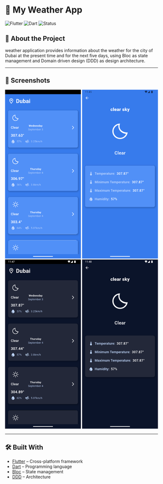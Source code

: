 # 🚀 My Weather App

![Flutter](https://img.shields.io/badge/Flutter-Framework-blue)
![Dart](https://img.shields.io/badge/Dart-Language-blueviolet)
![Status](https://img.shields.io/badge/Status-Active-success)

## 📖 About the Project
weather application provides information about the weather for the city of Dubai at the present time and for the next five days,
using Bloc as state management and Domain driven design (DDD) as design architecture.

---

## 📱 Screenshots

<p align="center">
  <img src="screenshots/weather_light1.png" width="250" />
  <img src="screenshots/weather_light2.png" width="250" />
  <img src="screenshots/weather_dark1.png" width="250" />
  <img src="screenshots/weather_dark2.png" width="250" />
</p>

---

## 🛠️ Built With
- [Flutter](https://flutter.dev/) – Cross-platform framework  
- [Dart](https://dart.dev/) – Programming language  
- [Bloc](https://bloclibrary.dev/) – State management  
- [DDD](https://en.wikipedia.org/wiki/Domain-driven_design) – Architecture  


